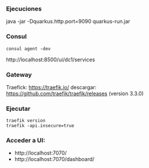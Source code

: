 ### Ejecuciones
java -jar -Dquarkus.http.port=9090 quarkus-run.jar

### Consul
```shell
consul agent -dev
```
http://localhost:8500/ui/dc1/services

### Gateway
Traefick: https://traefik.io/
descargar: https://github.com/traefik/traefik/releases (version 3.3.0)


### Ejecutar

```shell
traefik version
traefik -api.insecure=true
```

### Acceder a UI:
- http://localhost:7070/
- http://localhost:7070/dashboard/
